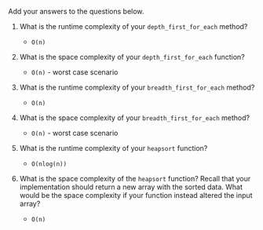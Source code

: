 Add your answers to the questions below.

1. What is the runtime complexity of your `depth_first_for_each` method?
	*	`O(n)`

2. What is the space complexity of your `depth_first_for_each` function?
	*	`O(n)` - worst case scenario

3. What is the runtime complexity of your `breadth_first_for_each` method?
	*	`O(n)`

4. What is the space complexity of your `breadth_first_for_each` method?
	*	`O(n)` - worst case scenario

5. What is the runtime complexity of your `heapsort` function?
	*	`O(nlog(n))`

6. What is the space complexity of the `heapsort` function? Recall that your implementation should return a new array with the sorted data. What would be the space complexity if your function instead altered the input array?
	*	`O(n)`
